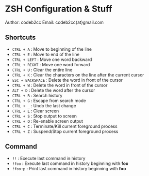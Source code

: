 ZSH Configuration & Stuff
=========================

Author: codeb2cc
Email: codeb2cc{at}gmail.com


Shortcuts
---------

* `CTRL + A`        : Move to beginning of the line
* `CTRL + E`        : Move to end of the line
* `CTRL + LEFT`     : Move one word backward
* `CTRL + RIGHT`    : Move one word forward
* `CTRL + U`        : Clear the entire line
* `CTRL + K`        : Clear the characters on the line after the current cursor
* `ESC + BACKSPACE` : Delete the word in front of the cursor
* `CTRL + W`        : Delete the word in front of the cursor
* `ALT + D`         : Delete the word after the cursor
* `CTRL + R`        : Search history
* `CTRL + G`        : Escape from search mode
* `CTRL + _`        : Undo the last change
* `CTRL + L`        : Clear screen
* `CTRL + S`        : Stop output to screen
* `CTRL + Q`        : Re-enable screen output
* `CTRL + C`        : Terminate/Kill current foreground process
* `CTRL + Z`        : Suspend/Stop current foreground process


Command
-------

* `!!`     : Execute last command in history
* `!foo`   : Execute last command in history beginning with **foo**
* `!foo:p` : Print last command in history beginning with **foo**
